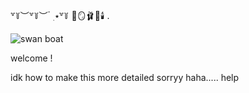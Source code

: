 ꒷꒦︶꒷꒦︶ ๋ ࣭ ⭑꒷꒦ 🎀🪞🩰🦢🕯️ . 



![swan boat](https://github.com/user-attachments/assets/56744f4e-602e-4ff0-a207-f543e8b7ae71)


   welcome !


idk how to make this more detailed sorryy haha..... help


